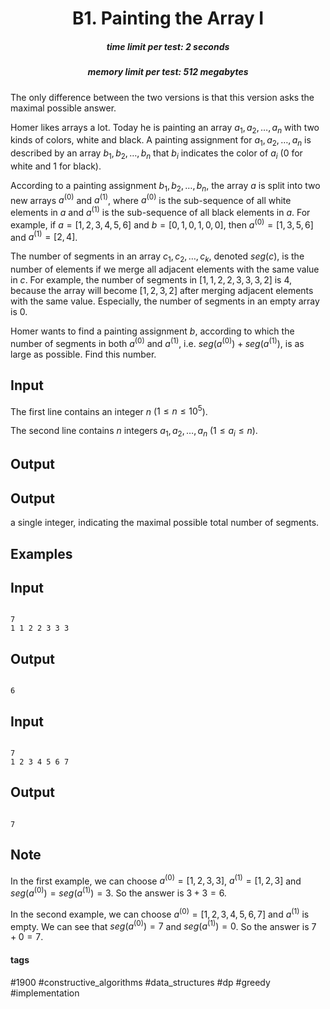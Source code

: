 <h1 style='text-align: center;'> B1. Painting the Array I</h1>

<h5 style='text-align: center;'>time limit per test: 2 seconds</h5>
<h5 style='text-align: center;'>memory limit per test: 512 megabytes</h5>

The only difference between the two versions is that this version asks the maximal possible answer.

Homer likes arrays a lot. Today he is painting an array $a_1, a_2, \dots, a_n$ with two kinds of colors, white and black. A painting assignment for $a_1, a_2, \dots, a_n$ is described by an array $b_1, b_2, \dots, b_n$ that $b_i$ indicates the color of $a_i$ ($0$ for white and $1$ for black).

According to a painting assignment $b_1, b_2, \dots, b_n$, the array $a$ is split into two new arrays $a^{(0)}$ and $a^{(1)}$, where $a^{(0)}$ is the sub-sequence of all white elements in $a$ and $a^{(1)}$ is the sub-sequence of all black elements in $a$. For example, if $a = [1,2,3,4,5,6]$ and $b = [0,1,0,1,0,0]$, then $a^{(0)} = [1,3,5,6]$ and $a^{(1)} = [2,4]$.

The number of segments in an array $c_1, c_2, \dots, c_k$, denoted $\mathit{seg}(c)$, is the number of elements if we merge all adjacent elements with the same value in $c$. For example, the number of segments in $[1,1,2,2,3,3,3,2]$ is $4$, because the array will become $[1,2,3,2]$ after merging adjacent elements with the same value. Especially, the number of segments in an empty array is $0$.

Homer wants to find a painting assignment $b$, according to which the number of segments in both $a^{(0)}$ and $a^{(1)}$, i.e. $\mathit{seg}(a^{(0)})+\mathit{seg}(a^{(1)})$, is as large as possible. Find this number.

## Input

The first line contains an integer $n$ ($1 \leq n \leq 10^5$).

The second line contains $n$ integers $a_1, a_2, \dots, a_n$ ($1 \leq a_i \leq n$).

## Output

## Output

 a single integer, indicating the maximal possible total number of segments.

## Examples

## Input


```

7
1 1 2 2 3 3 3

```
## Output


```

6

```
## Input


```

7
1 2 3 4 5 6 7

```
## Output


```

7

```
## Note

In the first example, we can choose $a^{(0)} = [1,2,3,3]$, $a^{(1)} = [1,2,3]$ and $\mathit{seg}(a^{(0)}) = \mathit{seg}(a^{(1)}) = 3$. So the answer is $3+3 = 6$.

In the second example, we can choose $a^{(0)} = [1,2,3,4,5,6,7]$ and $a^{(1)}$ is empty. We can see that $\mathit{seg}(a^{(0)}) = 7$ and $\mathit{seg}(a^{(1)}) = 0$. So the answer is $7+0 = 7$.



#### tags 

#1900 #constructive_algorithms #data_structures #dp #greedy #implementation 